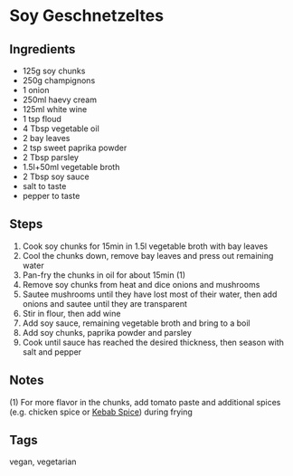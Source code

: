 # Soy Geschnetzeltes

## Ingredients

* 125g soy chunks
* 250g champignons
* 1 onion
* 250ml haevy cream
* 125ml white wine 
* 1 tsp floud 
* 4 Tbsp vegetable oil 
* 2 bay leaves 
* 2 tsp sweet paprika powder 
* 2 Tbsp parsley 
* 1.5l+50ml vegetable broth
* 2 Tbsp soy sauce
* salt to taste
* pepper to taste

## Steps

1. Cook soy chunks for 15min in 1.5l vegetable broth with bay leaves 
2. Cool the chunks down, remove bay leaves and press out remaining water 
3. Pan-fry the chunks in oil for about 15min (1)
4. Remove soy chunks from heat and dice onions and mushrooms
5. Sautee mushrooms until they have lost most of their water, then add onions and sautee until they are transparent
6. Stir in flour, then add wine
7. Add soy sauce, remaining vegetable broth and bring to a boil
8. Add soy chunks, paprika powder and parsley
9. Cook until sauce has reached the desired thickness, then season with salt and pepper


## Notes

(1) For more flavor in the chunks, add tomato paste and additional spices (e.g. chicken spice or [Kebab Spice](KebabSpice.html)) during frying

## Tags
vegan, vegetarian
